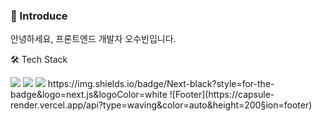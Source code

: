 ### 👋 Introduce
안녕하세요, 프론트엔드 개발자 오수빈입니다.
<!--

Here are some ideas to get you started:

- 🔭 I’m currently working on ...

- 👯 I’m looking to collaborate on ...
- 🤔 I’m looking for help with ...
- 💬 Ask me about ...
- 📫 How to reach me: ...
- 😄 Pronouns: ...
- ⚡ Fun fact: ...
🌱 I’m currently learning ...
-->

🛠 Tech Stack

<img src="https://img.shields.io/badge/Next.js-FFCA28?style=flat-square&logo=Next.js&logoColor=white"/>
<img src="https://img.shields.io/badge/React.js-FFCA28?style=flat-square&logo=React&logoColor=white"/>
<img src="https://img.shields.io/badge/React.js-FFCA28?style=flat-square&logo=React&logoColor=white"/>
https://img.shields.io/badge/Next-black?style=for-the-badge&logo=next.js&logoColor=white
![Footer](https://capsule-render.vercel.app/api?type=waving&color=auto&height=200&section=footer)
